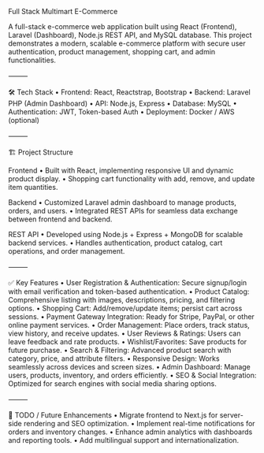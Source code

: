 Full Stack Multimart E-Commerce

A full-stack e-commerce web application built using React (Frontend), Laravel (Dashboard), Node.js REST API, and MySQL database. This project demonstrates a modern, scalable e-commerce platform with secure user authentication, product management, shopping cart, and admin functionalities.

⸻

🛠️ Tech Stack
	•	Frontend: React, Reactstrap, Bootstrap
	•	Backend: Laravel PHP (Admin Dashboard)
	•	API: Node.js, Express
	•	Database: MySQL
	•	Authentication: JWT, Token-based Auth
	•	Deployment: Docker / AWS (optional)

⸻

🏗️ Project Structure

Frontend
	•	Built with React, implementing responsive UI and dynamic product display.
	•	Shopping cart functionality with add, remove, and update item quantities.

Backend
	•	Customized Laravel admin dashboard to manage products, orders, and users.
	•	Integrated REST APIs for seamless data exchange between frontend and backend.

REST API
	•	Developed using Node.js + Express + MongoDB for scalable backend services.
	•	Handles authentication, product catalog, cart operations, and order management.

⸻

✅ Key Features
	•	User Registration & Authentication: Secure signup/login with email verification and token-based authentication.
	•	Product Catalog: Comprehensive listing with images, descriptions, pricing, and filtering options.
	•	Shopping Cart: Add/remove/update items; persist cart across sessions.
	•	Payment Gateway Integration: Ready for Stripe, PayPal, or other online payment services.
	•	Order Management: Place orders, track status, view history, and receive updates.
	•	User Reviews & Ratings: Users can leave feedback and rate products.
	•	Wishlist/Favorites: Save products for future purchase.
	•	Search & Filtering: Advanced product search with category, price, and attribute filters.
	•	Responsive Design: Works seamlessly across devices and screen sizes.
	•	Admin Dashboard: Manage users, products, inventory, and orders efficiently.
	•	SEO & Social Integration: Optimized for search engines with social media sharing options.

⸻

📌 TODO / Future Enhancements
	•	Migrate frontend to Next.js for server-side rendering and SEO optimization.
	•	Implement real-time notifications for orders and inventory changes.
	•	Enhance admin analytics with dashboards and reporting tools.
	•	Add multilingual support and internationalization.
